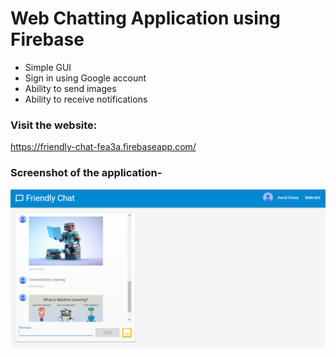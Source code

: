 # Web Chatting Application using Firebase

* Simple GUI
* Sign in using Google account
* Ability to send images
* Ability to receive notifications

### Visit the website:
https://friendly-chat-fea3a.firebaseapp.com/

### Screenshot of the application-
![](images/FriendlyChat.PNG)
